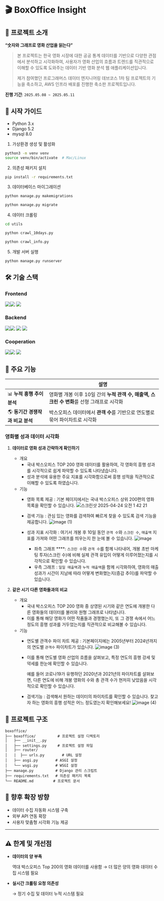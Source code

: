 # 🎬 BoxOffice Insight

## 📌 프로젝트 소개

**“숫자와 그래프로 영화 산업을 읽는다”**

> 본 프로젝트는 한국 영화 시장에 대한 공공 통계 데이터를 기반으로 다양한 관점에서 분석하고 시각화하여, 사용자가 영화 산업의 흐름과 트렌드를 직관적으로 이해할 수 있도록 도와주는 데이터 기반 영화 분석 웹 애플리케이션입니다.
> 
> 제가 참여했던 프로그래머스 데이터 엔지니어링 데브코스 1차 팀 프로젝트의 기능을 축소하고, AWS 인프라 배포를 진행한 축소판 프로젝트입니다.

**진행 기간**: `2025.05.08 ~ 2025.05.11`

<!-- ## 배포 주소 -->

## 📌 시작 가이드

- Python 3.x
- Django 5.2
- mysql 8.0
1. 가상환경 생성 및 활성화

```bash
python3 -m venv venv
source venv/bin/activate  # Mac/Linux

```

2. 의존성 패키지 설치

```bash
pip install -r requirements.txt

```

3. 데이터베이스 마이그레이션

```bash
python manage.py makemigrations

```
```bash
python manage.py migrate

```

4. 데이터 크롤링

```bash
cd utils

```
```bash
python crawl_10days.py

```
```bash
python crawl_info.py

```

5. 개발 서버 실행

```bash
python manage.py runserver

```

## 🛠️ 기술 스택

### Frontend

<img src="https://img.shields.io/badge/javascript-F7DF1E?style=for-the-badge&logo=javascript&logoColor=black"><img src="https://img.shields.io/badge/plotly-3F4F75?style=for-the-badge&logo=plotly&logoColor=white">
<img src="https://img.shields.io/badge/chartjs-FF6384?style=for-the-badge&logo=chartjs&logoColor=white">

### Backend

<img src="https://img.shields.io/badge/django-092E20?style=for-the-badge&logo=django&logoColor=white"><img src="https://img.shields.io/badge/sqlite-003B57?style=for-the-badge&logo=sqlite&logoColor=white">
<img src="https://img.shields.io/badge/python-3776AB?style=for-the-badge&logo=python&logoColor=white">
<img src="https://img.shields.io/badge/selenium-43B02A?style=for-the-badge&logo=selenium&logoColor=white">

<!-- ### Infra -->

### Cooperation

<img src="https://img.shields.io/badge/github-181717?style=for-the-badge&logo=github&logoColor=white"><img src="https://img.shields.io/badge/git-F05032?style=for-the-badge&logo=git&logoColor=white">
<img src="https://img.shields.io/badge/slack-4A154B?style=for-the-badge&logo=slack&logoColor=white">


## 📌 주요 기능
|  | 설명 |
| --- | --- |
| 📊 **누적 흥행 추이 분석** | 영화별 개봉 이후 10일 간의 **누적 관객 수, 매출액, 스크린 수 변화**를 선형 그래프로 시각화 |
| 🌎 **동기간 경쟁작과 비교 분석** | 박스오피스 데이터에서 **관객 수**를 기반으로 연도별로 묶어 파이차트로 시각화 |


### **영화별 성과 데이터 시각화**

1. **데이터로 영화 성과 간략하게 확인하기**
    - 개요
        - 국내 박스오피스 TOP 200 영화 데이터를 활용하여, 각 영화의 흥행 성과를 시각적으로 쉽게 파악할 수 있도록 나타냈습니다.
        - 성과 분석에 유용한 주요 지표를 시각화함으로써 흥행 성적을 직관적으로 이해할 수 있도록 하였습니다.
    - 기능
        - 영화 목록 제공 : 기본 페이지에서는 국내 박스오피스 상위 200편의 영화 목록을 확인할 수 있습니다.
          ![스크린샷 2025-04-24 오전 1 42 21](https://github.com/user-attachments/assets/3ef90220-9597-4a7f-84a7-02039ed9b552)

        - 검색 기능 : 관심 있는 영화를 검색하여 빠르게 찾을 수 있도록 검색 기능을 제공합니다.
          ![image (1)](https://github.com/user-attachments/assets/733fec39-ae33-4aab-a497-c3ff54274e9a)


        - 성과 지표 시각화 : 여기서 개봉 후 10일 동안 `관객 수`와 `스크린 수`, `매출액` 지표를 가져와 어떤 그래프를 띄우는지 한 눈에 볼 수 있습니다.
          ![image](https://github.com/user-attachments/assets/f01cdc62-3d57-4fd8-bb3b-adcec9e21965)

            - 좌측 그래프 ****: `스크린 수`와 `관객 수`를 함께 나타내어, 개봉 초반 마케팅 투자(스크린 수)에 비해 실제 관객 유입이 어떻게 이루어졌는지를 시각적으로 확인할 수 있습니다.
            - 우측 그래프 : `일일 매출액`과 `누적 매출액`을 함께 시각화하여, 영화의 매출 성과가 시간이 지남에 따라 어떻게 변화했는지(증감 추이)를 파악할 수 있습니다.
              
2. **같은 시기 다른 영화들과의 비교**
    - 개요
        - 국내 박스오피스 TOP 200 영화 중 상영된 시기와 같은 연도에 개봉한 다른 영화들의 데이터를 불러와 원형 그래프로 나타냅니다.
        - 이를 통해 해당 영화가 어떤 작품들과 경쟁했는지, 또 그 경쟁 속에서 어느 정도의 흥행 성과를 거두었는지를 직관적으로 비교해볼 수 있습니다.
    - 기능
        - 연도별 관객수 파이 차트 제공 : 기본페이지에는 2005년부터 2024년까지의 연도별 `관객수` 파이차트가 있습니다.
          ![image (3)](https://github.com/user-attachments/assets/f536acc0-999c-43d5-9ae7-a333ba4757ba)

        - 이를 통해 연도별 영화 산업의 흐름을 살펴보고, 특정 연도의 흥행 강세 및 약세를 한눈에 확인할 수 있습니다.
            
            예를 들어 코로나19가 유행하던 2020년과 2021년의 파이차트를 살펴보면, 다른 연도에 비해 개봉 영화의 수와 총 관객 수가 현저히 낮았음을 시각적으로 확인할 수 있습니다.
            
        - 검색기능 : 검색해서 원하는 데이터의 파이차트를 확인할 수 있습니다. 찾고자 하는 영화의 흥행 성적은 어느 정도였는지 확인해보세요!
          ![image (4)](https://github.com/user-attachments/assets/00c40723-d9f2-4c2f-90a8-4b063d1ee693)



## 📌 프로젝트 구조

```
boxoffice/
├── boxoffice/          # 프로젝트 설정 디렉토리
│   ├── __init__.py
│   ├── settings.py     # 프로젝트 설정 파일
│   ├── router/
│   |  ├── urls.py        # URL 설정
│   ├── asgi.py        # ASGI 설정
│   └── wsgi.py        # WSGI 설정
├── manage.py          # Django 관리 스크립트
├── requirements.txt   # 의존성 패키지 목록
└── README.md         # 프로젝트 문서

```

## 🌱 향후 확장 방향

- 데이터 수집 자동화 시스템 구축
- 외부 API 연동 확장
- 사용자 맞춤형 시각화 기능 제공

---

## ⚠️ 한계 및 개선점

- **데이터의 양 부족**
    
    역대 박스오피스 Top 200의 영화 데이터를 사용함
    → 더 많은 양의 영화 데이터 수집 시스템 필요
    
- **실시간 크롤링 요청 의존성**
    
    → 정기 수집 및 데이터 누적 시스템 필요
    
    
